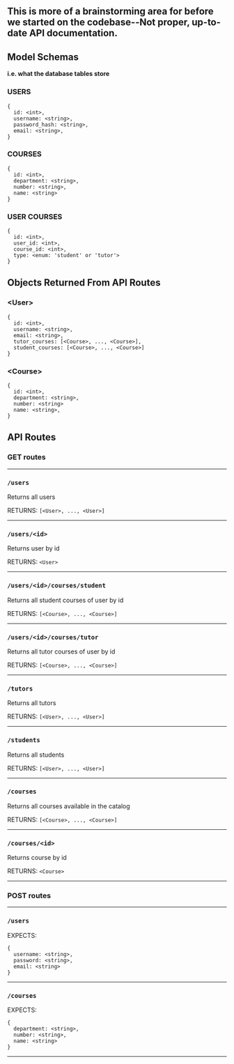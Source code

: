 ## This is more of a brainstorming area for before we started on the codebase--Not proper, up-to-date API documentation.


## Model Schemas
**i.e. what the database tables store**
### USERS
```
{
  id: <int>,
  username: <string>,
  password_hash: <string>,
  email: <string>,
}
```

### COURSES
```
{
  id: <int>,
  department: <string>,
  number: <string>,
  name: <string>
}
```

### USER COURSES
```
{
  id: <int>,
  user_id: <int>,
  course_id: <int>,
  type: <enum: 'student' or 'tutor'>
}
```
## Objects Returned From API Routes

### \<User\>
```
{
  id: <int>,
  username: <string>,
  email: <string>,
  tutor_courses: [<Course>, ..., <Course>],
  student_courses: [<Course>, ..., <Course>]
}
```


### \<Course\>
```
{
  id: <int>,
  department: <string>,
  number: <string>
  name: <string>,
}
```

## API Routes

### GET routes


<hr>

### `/users`

Returns all users

RETURNS: `[<User>, ..., <User>]`


<hr>

### `/users/<id>`

Returns user by id

RETURNS: `<User>`


<hr>

### `/users/<id>/courses/student`

Returns all student courses of user by id

RETURNS: `[<Course>, ..., <Course>]`


<hr>

### `/users/<id>/courses/tutor`

Returns all tutor courses of user by id

RETURNS: `[<Course>, ..., <Course>]`


<hr>

### `/tutors`

Returns all tutors

RETURNS: `[<User>, ..., <User>]`


<hr>

### `/students`

Returns all students

RETURNS: `[<User>, ..., <User>]`

<hr>

### `/courses`

Returns all courses available in the catalog

RETURNS: `[<Course>, ..., <Course>]`

<hr>

### `/courses/<id>`

Returns course by id

RETURNS: `<Course>`


<hr>

### POST routes


<hr>

### `/users`

EXPECTS: 

```
{
  username: <string>,
  password: <string>,
  email: <string>
}
```

<hr>

### `/courses`

EXPECTS:

```
{
  department: <string>,
  number: <string>,
  name: <string>
}
```
<hr>